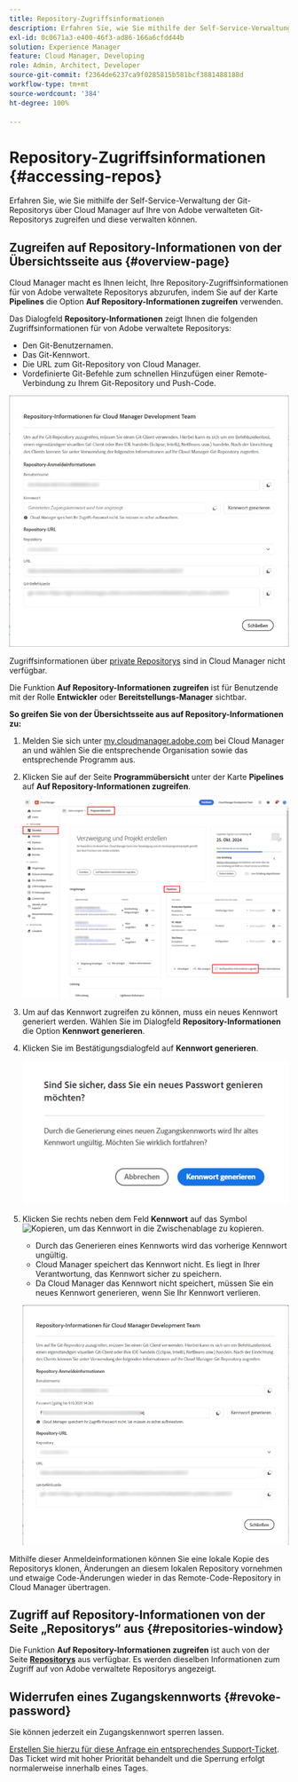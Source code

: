```yaml
---
title: Repository-Zugriffsinformationen
description: Erfahren Sie, wie Sie mithilfe der Self-Service-Verwaltung der Git-Repositorys über Cloud Manager auf Ihre von Adobe verwalteten Git-Repositorys zugreifen und diese verwalten können.
exl-id: 0c0671a3-e400-46f3-ad86-166a6cfdd44b
solution: Experience Manager
feature: Cloud Manager, Developing
role: Admin, Architect, Developer
source-git-commit: f2364de6237ca9f0285815b581bcf3881488188d
workflow-type: tm+mt
source-wordcount: '384'
ht-degree: 100%

---
```



# Repository-Zugriffsinformationen {#accessing-repos}

Erfahren Sie, wie Sie mithilfe der Self-Service-Verwaltung der Git-Repositorys über Cloud Manager auf Ihre von Adobe verwalteten Git-Repositorys zugreifen und diese verwalten können.

## Zugreifen auf Repository-Informationen von der Übersichtsseite aus {#overview-page}

Cloud Manager macht es Ihnen leicht, Ihre Repository-Zugriffsinformationen für von Adobe verwaltete Repositorys abzurufen, indem Sie auf der Karte **Pipelines** die Option **Auf Repository-Informationen zugreifen** verwenden.

Das Dialogfeld **Repository-Informationen** zeigt Ihnen die folgenden Zugriffsinformationen für von Adobe verwaltete Repositorys:

* Den Git-Benutzernamen.
* Das Git-Kennwort.
* Die URL zum Git-Repository von Cloud Manager.
* Vordefinierte Git-Befehle zum schnellen Hinzufügen einer Remote-Verbindung zu Ihrem Git-Repository und Push-Code.

![Fenster „Repository-Informationen“](assets/repository-info.png)

Zugriffsinformationen über [private Repositorys](private-repositories.md) sind in Cloud Manager nicht verfügbar.

Die Funktion **Auf Repository-Informationen zugreifen** ist für Benutzende mit der Rolle **Entwickler** oder **Bereitstellungs-Manager** sichtbar.

**So greifen Sie von der Übersichtsseite aus auf Repository-Informationen zu:**

1. Melden Sie sich unter [my.cloudmanager.adobe.com](https://my.cloudmanager.adobe.com/) bei Cloud Manager an und wählen Sie die entsprechende Organisation sowie das entsprechende Programm aus.

1. Klicken Sie auf der Seite **Programmübersicht** unter der Karte **Pipelines** auf **Auf Repository-Informationen zugreifen**.

   ![„Auf Repository-Informationen zugreifen“ auf der Karte „Pipelines“](assets/pipelines-card.png)

1. Um auf das Kennwort zugreifen zu können, muss ein neues Kennwort generiert werden. Wählen Sie im Dialogfeld **Repository-Informationen** die Option **Kennwort generieren**.

1. Klicken Sie im Bestätigungsdialogfeld auf **Kennwort generieren**.

   ![Kennwortgenerierung bestätigen](assets/confirm-generated-password.png)

1. Klicken Sie rechts neben dem Feld **Kennwort** auf das Symbol ![Kopieren](https://spectrum.adobe.com/static/icons/workflow_18/Smock_Copy_18_N.svg), um das Kennwort in die Zwischenablage zu kopieren.

   * Durch das Generieren eines Kennworts wird das vorherige Kennwort ungültig.
   * Cloud Manager speichert das Kennwort nicht. Es liegt in Ihrer Verantwortung, das Kennwort sicher zu speichern.
   * Da Cloud Manager das Kennwort nicht speichert, müssen Sie ein neues Kennwort generieren, wenn Sie Ihr Kennwort verlieren.

   ![Kennwort im Dialogfeld „Repository-Informationen“ kopieren](/help/implementing/cloud-manager/managing-code/assets/repository-copy-password.png)

Mithilfe dieser Anmeldeinformationen können Sie eine lokale Kopie des Repositorys klonen, Änderungen an diesem lokalen Repository vornehmen und etwaige Code-Änderungen wieder in das Remote-Code-Repository in Cloud Manager übertragen.

## Zugriff auf Repository-Informationen von der Seite „Repositorys“ aus {#repositories-window}

Die Funktion **Auf Repository-Informationen zugreifen** ist auch von der Seite [**Repositorys**](managing-repositories.md) aus verfügbar. Es werden dieselben Informationen zum Zugriff auf von Adobe verwaltete Repositorys angezeigt.

## Widerrufen eines Zugangskennworts {#revoke-password}

Sie können jederzeit ein Zugangskennwort sperren lassen.

[Erstellen Sie hierzu für diese Anfrage ein entsprechendes Support-Ticket](https://experienceleague.adobe.com/?lang=de&amp;support-solution=Experience+Manager&amp;support-tab=home#support). Das Ticket wird mit hoher Priorität behandelt und die Sperrung erfolgt normalerweise innerhalb eines Tages.
